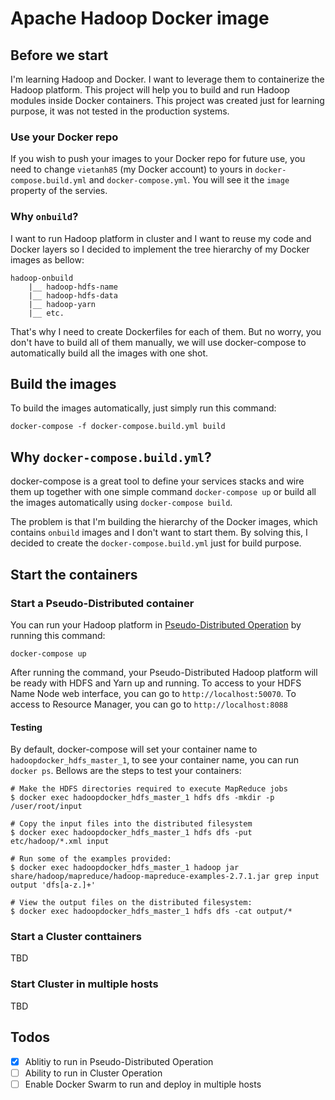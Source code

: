 # Apache Hadoop Docker image

## Before we start

I'm learning Hadoop and Docker. I want to leverage them to containerize the Hadoop platform. This project will help you to build and run Hadoop modules inside Docker containers. This project was created just for learning purpose, it was not tested in the production systems.

### Use your Docker repo

If you wish to push your images to your Docker repo for future use, you need to change `vietanh85` (my Docker account) to yours in `docker-compose.build.yml` and `docker-compose.yml`. You will see it the `image` property of the servies.

### Why `onbuild`?

I want to run Hadoop platform in cluster and I want to reuse my code and Docker layers so I decided to implement the tree hierarchy of my Docker images as bellow:

```
hadoop-onbuild
	|__ hadoop-hdfs-name
	|__ hadoop-hdfs-data
	|__ hadoop-yarn
	|__ etc.
```

That's why I need to create Dockerfiles for each of them. But no worry, you don't have to build all of them manually, we will use docker-compose to automatically build all the images with one shot.

## Build the images

To build the images automatically, just simply run this command:

```
docker-compose -f docker-compose.build.yml build
```

## Why `docker-compose.build.yml`?

docker-compose is a great tool to define your services stacks and wire them up together with one simple command `docker-compose up` or build all the images automatically using `docker-compose build`. 

The problem is that I'm building the hierarchy of the Docker images, which contains `onbuild` images and I don't want to start them. By solving this, I decided to create the `docker-compose.build.yml` just for build purpose.

## Start the containers

### Start a Pseudo-Distributed container

You can run your Hadoop platform in [Pseudo-Distributed Operation](http://hadoop.apache.org/docs/current/hadoop-project-dist/hadoop-common/SingleCluster.html#Pseudo-Distributed_Operation) by running this command:

```
docker-compose up
```

After running the command, your Pseudo-Distributed Hadoop platform will be ready with HDFS and Yarn up and running. To access to your HDFS Name Node web interface, you can go to `http://localhost:50070`. To access to Resource Manager, you can go to `http://localhost:8088`

#### Testing
By default, docker-compose will set your container name to `hadoopdocker_hdfs_master_1`, to see your container name, you can run `docker ps`. Bellows are the steps to test your containers:

```
# Make the HDFS directories required to execute MapReduce jobs
$ docker exec hadoopdocker_hdfs_master_1 hdfs dfs -mkdir -p /user/root/input

# Copy the input files into the distributed filesystem
$ docker exec hadoopdocker_hdfs_master_1 hdfs dfs -put etc/hadoop/*.xml input

# Run some of the examples provided:
$ docker exec hadoopdocker_hdfs_master_1 hadoop jar share/hadoop/mapreduce/hadoop-mapreduce-examples-2.7.1.jar grep input output 'dfs[a-z.]+'

# View the output files on the distributed filesystem:
$ docker exec hadoopdocker_hdfs_master_1 hdfs dfs -cat output/*
```

### Start a Cluster conttainers

TBD

### Start Cluster in multiple hosts

TBD

## Todos
- [x] Ablitiy to run in Pseudo-Distributed Operation
- [ ] Ability to run in Cluster Operation
- [ ] Enable Docker Swarm to run and deploy in multiple hosts

